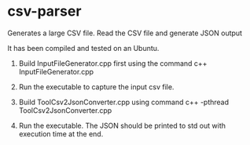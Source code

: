 # csv-parser
Generates a large CSV file. Read the CSV file and generate JSON output


It has been compiled and tested on an Ubuntu.

1. Build InputFileGenerator.cpp first using the command
       c++ InputFileGenerator.cpp 
       
2. Run the executable to capture the input csv file.

3. Build ToolCsv2JsonConverter.cpp using command
       c++ -pthread ToolCsv2JsonConverter.cpp 

4. Run the executable. The JSON should be printed to std out with execution time at the end.


